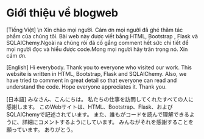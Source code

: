 # Giới thiệu về blogweb

[Tiếng Việt] \n
Xin chào mọi người. Cám ơn mọi người đã ghé thăm tác phẩm của chúng tôi. Bài web này được viết bằng HTML, Bootstrap , Flask và SQLAlChemy.Ngoài ra chúng rôi đã cố gắng comment hết sức chi tiết để mọi người đọc và hiểu được code.Mong mọi người hãy trân trọng nó. Xin cám ơn. 

[English]
Hi everybody. Thank you to everyone who visited our work. This website is written in HTML, Bootstrap, Flask and SQLAlChemy. Also, we have tried to comment in great detail so that everyone can read and understand the code. Hope everyone appreciates it. Thank you.

[日本語]
みなさん、こんにちは。 私たちの仕事を訪問してくれたすべての人に感謝します。 このWebサイトは、HTML、Bootstrap、Flask、およびSQLAlChemyで記述されています。 また、誰もがコードを読んで理解できるように、詳細にコメントするようにしています。 みんながそれを感謝することを願っています。 ありがとう。
